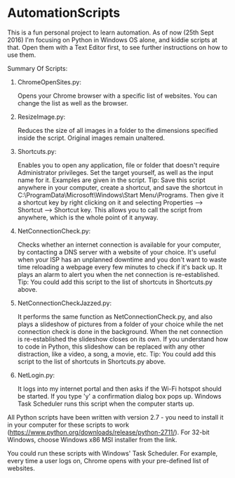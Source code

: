 # AutomationScripts

This is a fun personal project to learn automation. As of now (25th Sept 2016) I'm focusing on Python in Windows OS alone, and kiddie scripts at that.
Open them with a Text Editor first, to see further instructions on how to use them.


Summary Of Scripts:
  1. ChromeOpenSites.py:
  
      Opens your Chrome browser with a specific list of websites. You can change the list as well as the browser.
      
  2. ResizeImage.py:
  
      Reduces the size of all images in a folder to the dimensions specified inside the script. Original images remain unaltered.
   
  3. Shortcuts.py:
  
      Enables you to open any application, file or folder that doesn't require Administrator privileges. Set the target yourself, as    well as the input name for it. Examples are given in the script. 
      Tip: Save this script anywhere in your computer, create a shortcut, and save the shortcut in C:\ProgramData\Microsoft\Windows\Start Menu\Programs. Then give it a shortcut key by right clicking on it and selecting Properties --> Shortcut --> Shortcut key. This allows you to call the script from anywhere, which is the whole point of it anyway.
      
  4. NetConnectionCheck.py:
  
      Checks whether an internet connection is available for your computer, by contacting a DNS server with a website of your choice. It's useful when your ISP has an unplanned downtime and you don't want to waste time reloading a webpage every few minutes to check if it's back up. It plays an alarm to alert you when the net connection is re-established. Tip: You could add this script to the list of shortcuts in Shortcuts.py above. 
      
  5. NetConnectionCheckJazzed.py:
    
      It performs the same function as NetConnectionCheck.py, and also plays a slideshow of pictures from a folder of your choice while the net connection check is done in the background. When the net connection is re-established the slideshow closes on its own. If you understand how to code in Python, this slideshow can be replaced with any other distraction, like a video, a song, a movie, etc. Tip: You could add this script to the list of shortcuts in Shortcuts.py above. 
      
  6. NetLogin.py:
 
     It logs into my internet portal and then asks if the Wi-Fi hotspot should be started. If you type 'y' a confirmation dialog box pops up. Windows Task Scheduler runs this script when the computer starts up.



All Python scripts have been written with version 2.7 - you need to install it in your computer for these scripts to work (https://www.python.org/downloads/release/python-2711/). For 32-bit Windows, choose Windows x86 MSI installer from the link.


You could run these scripts with Windows' Task Scheduler. For example, every time a user logs on, Chrome opens with your pre-defined list of websites.

